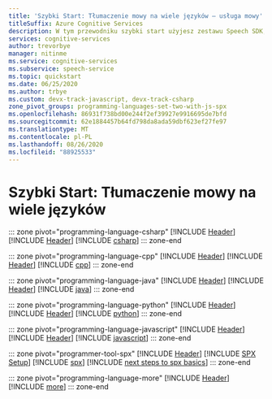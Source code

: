 ```yaml
---
title: 'Szybki Start: Tłumaczenie mowy na wiele języków — usługa mowy'
titleSuffix: Azure Cognitive Services
description: W tym przewodniku szybki start użyjesz zestawu Speech SDK, aby interaktywnie przetłumaczyć mowę z jednego języka na mowę w innym języku.
services: cognitive-services
author: trevorbye
manager: nitinme
ms.service: cognitive-services
ms.subservice: speech-service
ms.topic: quickstart
ms.date: 06/25/2020
ms.author: trbye
ms.custom: devx-track-javascript, devx-track-csharp
zone_pivot_groups: programming-languages-set-two-with-js-spx
ms.openlocfilehash: 86931f738bd00e244f2ef39927e9916695de7bfd
ms.sourcegitcommit: 62e1884457b64fd798da8ada59dbf623ef27fe97
ms.translationtype: MT
ms.contentlocale: pl-PL
ms.lasthandoff: 08/26/2020
ms.locfileid: "88925533"
---
```

# <a name="quickstart-translate-speech-to-multiple-languages"></a>Szybki Start: Tłumaczenie mowy na wiele języków

::: zone pivot="programming-language-csharp"
[!INCLUDE [Header](../includes/quickstarts/translate-stt-multiple-languages/header.md)]
[!INCLUDE [Header](../includes/quickstarts/translate-stt-multiple-languages/csharp/header.md)]
[!INCLUDE [csharp](../includes/quickstarts/translate-stt-multiple-languages/csharp/csharp.md)]
::: zone-end

::: zone pivot="programming-language-cpp"
[!INCLUDE [Header](../includes/quickstarts/translate-stt-multiple-languages/header.md)]
[!INCLUDE [Header](../includes/quickstarts/translate-stt-multiple-languages/cpp/header.md)]
[!INCLUDE [cpp](../includes/quickstarts/translate-stt-multiple-languages/cpp/cpp.md)]
::: zone-end

::: zone pivot="programming-language-java"
[!INCLUDE [Header](../includes/quickstarts/translate-stt-multiple-languages/header.md)]
[!INCLUDE [Header](../includes/quickstarts/translate-stt-multiple-languages/java/header.md)]
[!INCLUDE [java](../includes/quickstarts/translate-stt-multiple-languages/java/java.md)]
::: zone-end

::: zone pivot="programming-language-python"
[!INCLUDE [Header](../includes/quickstarts/translate-stt-multiple-languages/header.md)]
[!INCLUDE [Header](../includes/quickstarts/translate-stt-multiple-languages/python/header.md)]
[!INCLUDE [python](../includes/quickstarts/translate-stt-multiple-languages/python/python.md)]
::: zone-end

::: zone pivot="programming-language-javascript"
[!INCLUDE [Header](../includes/quickstarts/translate-stt-multiple-languages/header.md)]
[!INCLUDE [Header](../includes/quickstarts/translate-stt-multiple-languages/javascript/header.md)]
[!INCLUDE [javascript](../includes/quickstarts/translate-stt-multiple-languages/javascript/javascript.md)]
::: zone-end

::: zone pivot="programmer-tool-spx"
[!INCLUDE [Header](../includes/quickstarts/translate-stt-multiple-languages/spx/header.md)]
[!INCLUDE [SPX Setup](../includes/spx-setup.md)]
[!INCLUDE [spx](../includes/quickstarts/translate-stt-multiple-languages/spx/spx.md)]
[!INCLUDE [next steps to spx basics](../includes/quickstarts/spx-next-steps.md)]
::: zone-end

::: zone pivot="programming-language-more"
[!INCLUDE [Header](../includes/quickstarts/translate-stt-multiple-languages/more/header.md)]
[!INCLUDE [more](../includes/quickstarts/translate-stt-multiple-languages/more/more.md)]
::: zone-end
